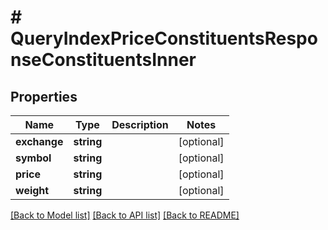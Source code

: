 # # QueryIndexPriceConstituentsResponseConstituentsInner

## Properties

Name | Type | Description | Notes
------------ | ------------- | ------------- | -------------
**exchange** | **string** |  | [optional]
**symbol** | **string** |  | [optional]
**price** | **string** |  | [optional]
**weight** | **string** |  | [optional]

[[Back to Model list]](../../README.md#models) [[Back to API list]](../../README.md#endpoints) [[Back to README]](../../README.md)
